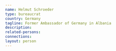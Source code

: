```yaml
---
name: Helmut Schroeder
type: bureaucrat
country: Germany
tagline: Former Ambassador of Germany in Albania
description:
related-persons:
connections:
layout: person
---
```

